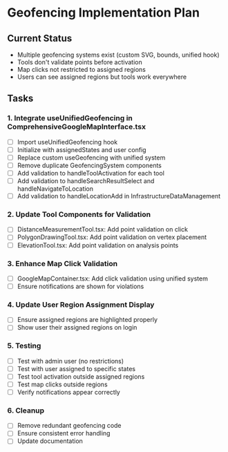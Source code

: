 # Geofencing Implementation Plan

## Current Status
- Multiple geofencing systems exist (custom SVG, bounds, unified hook)
- Tools don't validate points before activation
- Map clicks not restricted to assigned regions
- Users can see assigned regions but tools work everywhere

## Tasks

### 1. Integrate useUnifiedGeofencing in ComprehensiveGoogleMapInterface.tsx
- [ ] Import useUnifiedGeofencing hook
- [ ] Initialize with assignedStates and user config
- [ ] Replace custom useGeofencing with unified system
- [ ] Remove duplicate GeofencingSystem components
- [ ] Add validation to handleToolActivation for each tool
- [ ] Add validation to handleSearchResultSelect and handleNavigateToLocation
- [ ] Add validation to handleLocationAdd in InfrastructureDataManagement

### 2. Update Tool Components for Validation
- [ ] DistanceMeasurementTool.tsx: Add point validation on click
- [ ] PolygonDrawingTool.tsx: Add point validation on vertex placement
- [ ] ElevationTool.tsx: Add point validation on analysis points

### 3. Enhance Map Click Validation
- [ ] GoogleMapContainer.tsx: Add click validation using unified system
- [ ] Ensure notifications are shown for violations

### 4. Update User Region Assignment Display
- [ ] Ensure assigned regions are highlighted properly
- [ ] Show user their assigned regions on login

### 5. Testing
- [ ] Test with admin user (no restrictions)
- [ ] Test with user assigned to specific states
- [ ] Test tool activation outside assigned regions
- [ ] Test map clicks outside regions
- [ ] Verify notifications appear correctly

### 6. Cleanup
- [ ] Remove redundant geofencing code
- [ ] Ensure consistent error handling
- [ ] Update documentation
